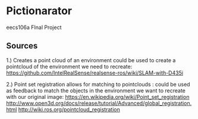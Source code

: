 # Pictionarator
eecs106a FInal Project

## Sources
1.) Creates a point cloud of an environment could be used to create a pointcloud of the environment we need to recreate: https://github.com/IntelRealSense/realsense-ros/wiki/SLAM-with-D435i

2.) Point set registration allows for matching to pointclouds : could be used as feedback to match the objects in the environment we want to recreate with our original image:
https://en.wikipedia.org/wiki/Point_set_registration 
http://www.open3d.org/docs/release/tutorial/Advanced/global_registration.html
http://wiki.ros.org/pointcloud_registration


